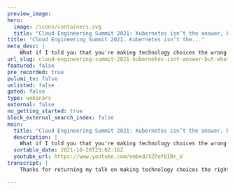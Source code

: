 ```yaml
---
preview_image:
hero:
  image: /icons/containers.svg
  title: "Cloud Engineering Summit 2021: Kubernetes isn’t the answer, but what was the question again?"
title: "Cloud Engineering Summit 2021: Kubernetes isn’t the..."
meta_desc: |
    What if I told you that you're making technology choices the wrong way? Instead of looking at the potential of a technology, we need to look at its...
url_slug: cloud-engineering-summit-2021-kubernetes-isnt-answer-but-what-was-question-again
featured: false
pre_recorded: true
pulumi_tv: false
unlisted: false
gated: false
type: webinars
external: false
no_getting_started: true
block_external_search_index: false
main:
  title: "Cloud Engineering Summit 2021: Kubernetes isn’t the answer, but what was the question again?"
  description: |
    What if I told you that you're making technology choices the wrong way? Instead of looking at the potential of a technology, we need to look at its potential friction, and take a step back to wonder what the question was, again.  The right choice is almost always the technology that is the simplest and the easiest to implement. Rarely do teams need all the new technological innovations at once; instead they just want their biggest bottlenecks solved with the least amount of change. And you guessed it: those bottlenecks are often organizational in nature, not technological.  Join me on the journey, using Kubernetes as an example, to discover how to ask the right questions, and how to find the right answers. You'll learn how technology impacts how people and organizations work, using metrics like cycle and takt time, one-piece flow, context switching, and adoption rate. We'll look at why simple and easy trump technological capabilities, and why avoiding complexity and organizational friction are key.  Talk by: Joep Piscaer
  sortable_date: 2021-10-20T23:02:16Z
  youtube_url: https://www.youtube.com/embed/XZPof6IBr_U
transcript: |
    Thanks for returning my talk on making technology choices the right way. My name is my handle on Twitter is at, I'm an independent industry analyst and tech marketer at CL A tech. You may wonder what the TL A stands for, but it's just a three letter acronym. So let's begin with the Y why are we here? Well, we're here because everyone's talking about the technology aspect of it and its potential. But I don't hear many people talking about the consequences over making one technology choice over another. And it looks like we often forget what problem we're actually solving. Take for example, this self operating napkin, which is definitely a solution. What problem it solves though? No one knows. And this happens with Kubernetes and other technologies too. And even Gardner agrees that Kubernetes isn't always the answer. Unfortunately, they didn't mention what the question was either. So unfortunately, uh we, we still don't know in this talk. I want to help you figure out what the question actually is by showing you how we are collectively making technology choices the wrong way. Not that I'm not saying is the wrong choice per se. I'm just saying that the way we make technology decisions is often too technology focused. Now we all know has lots of potential. It democratizes infrastructure for developers. It allows them to deploy apps more easily, more quickly, more often using its declarative constructs. It has a large ecosystem for things like C I CD, security storage, observable, you name it, but you shouldn't really look at that. Don't let the potential of the technology guide you at least not too much because potential is not real. Potential is unrealized. Success, hope and hope is postponed, disappointment. The burden of overcomplicated technology is real and the future disappointment is too. The problem is if we don't know what business problems we're actually solving. How do we know if we're successful? And if we don't know that we'll end up adopting technology for technology's sake, can solve many problems. But did we actually solve the right one? This animation kind of sums up why? That's hard. The falling person on top is, is the leaves are the organization and look at how long it takes before the organization starts moving and how chaotically it moves. You can do so much with the technology, but you would need to successfully adopt it first, which requires changing the way your organization works in so many areas. It's just not realistic to change organizational structure, the way people work, team responsibilities, team dynamics, all at once. Organizations have natural inertia they don't want to change. But once you do start the process of change, you'll notice this friction in lots of unexpected places. So in order to be successful, you need to minimize the amount of simultaneous change happening. So instead of looking at the potential of technology, we need to look at its potential friction and how to successfully overcome that friction to be able to adopt new technology put differently. If we know that change, any change requires us to put an effort to overcome the inertia, we can decide whether the sum of technological potential is worth the friction that we need to overcome. Is it worth it? And a key part of overcoming friction is reducing complexity because complexity does create that friction and friction kills your chances of successfully adopting a technology. And often teams don't need all features at once right now, maybe they'll need them in the future. Who knows? I mean, look at the amount of tools on the Swiss army knife. Do you need them all at once or even at all? And so the right choice is almost always the technology that's the simplest and easiest to implement while still solving the business problem. That piece of technology could be anything from a serverless function to a fully fledged communities platform or something in between, maybe a managed service. Again, I'm not arguing against one over the other. I'm just saying that if you minimize the complexity that causes organizational friction, you have a much higher chance of success because you take the limits of how much your organization can handle in terms of change into account. So we now know that we're solving for organizational friction and inertia, the incapacity to change. If there's one thing I want you to take home is that you're almost always solving an organizational limitation. Alongside the introduction of a new piece of technology, business problems are rarely addressed merely by technology solutions. So that's why I recommend taking a minimalist approach to technology. You solve the business problem with the least of least amount of change. Literally you minimize the amount of check you use to solve the business problem and you focus on the organizational side of things. So for Kuti that could mean implementing the core scheduler but not introduce observable or fix that one specific issue with releasing because the team is uh bound by a third party outsourcer um but not give them, you know, auto scaling just yet because that's too complex, too much. Or you move a team that's just beginning with containers to a bare bones environment so they can get accustomed to containers in the first place without explaining them what chat ops is. I'm just giving an example here. So all of this also means you need to solve organizational problems before while and after introducing technological solutions, as I know, solving organizational problems is much harder and much less fun than introducing new technology solutions. Do I mean that's why I'm giving this talk at a company I used to work at years ago, we, we had a saying, don't try to solve organizational issues with technical solutions. And we lived this metro. But I feel the adoption of technology and enterprises uh in the last couple of years pushed this approach to the background a bit too much. We're too technology focused, not enough focus on the organizational side. And this is to me what makes uh making the technology choices the right way is all about awareness of the organizational limitations and issues and choosing the right technology to match those limitations. For instance, DEV ops teams with both des um it works great if you develop an app in house. But what do you deal with a commodity off the shelf application that only needs ops outsourcing is another big indicator of organizational friction, the contracts, the financials involved, the project management, they all stand in the way of making the right technology choices the right way. Instead technology choices take a back seat to the outsourcer trying to remain relevant, often burying themselves in processes, handovers, dependencies or you have those traditional non cross functional teams silos of different teams in uh different roles in different teams, using tickets and queuing to get things done. And we all know ticketing system as a communication communication method just don't work no matter how much technology you throw at it. And similarly, if you have a lot of handovers across or even within a team, you won't be able to release quickly and often, um regardless of whether you're using or another piece of technology. So again, indicating you have an organizational problem, you cannot really solve that by technology because handovers are often a sign of unhealthy inter team dependencies due to command and control hierarchies and, and they probably have historical instead of actual good reasons for organizing that way. Again, if you have to break, you have to break down these paradigms before you can really reap the benefits of communities and other cloud native technologies. And let's not forget, shared responsibilities across teams, blurring the lines of who's responsible for what and so that kills the ability to do technological innovation quickly because you need soul or end to end responsibility to fix those unclear boundaries. Likewise, too many stakeholders are a surefire way to grind innovation to a halt. So approval gates long change control processes change, advisory boards. There are all signs of organizational issues that you need to address before and during the introduction of new technology. And while not entirely organizational, if you still have inflexible compute environments, it does indicate you're lagging behind the enterprise it adoption curve which means you probably shouldn't seek out bleeding edge technology just yet take small steps first. In addition, diy technology platforms without using managed services in is another sign of organizational issues. For instance, isn't a core business for the vast majority of you companies out there unless you are in the business of selling either as a service or a distribution. But if you're not, why the heck are you diy the platform often? That's because that's what engineers do, not because that's what the business wanted. Another indication of organizational issues are high cycle time and high lead time for any type of work. So usually these indicate your teams can effectively pick up a piece of work, execute it, call it done. Um But whether those times are high because of handovers, uh low degree of automation or other blockers and bottlenecks, it's kind of hard to tell, but it's definitely worth diving into just like too much work in progress, which indicates you have too much active work in your system leading to lower quality manual work and lots of rework. So work in progress is also an indication of bad in bad automation and soil in general, which can be caused by any number of things. For instance, past technology choice has gone wrong, uh historical organizational reasons. And so the solution to all of this isn't simple or even a single solution, certainly there's no amount of technology that will fix your organization if it's broken. So don't introduce tti if you don't, you know, at least partly have solved these and other organizational challenges. One big way that technology can help solve these issues is by creating on demand, self service consumption models of services in a vending machine type model. So these can be services for anything um from setting up a cloud tenant to a best practices ready to go security database or even a new cluster in the cloud self service cuts, inter team dependencies, it reduces queuing and handovers. It removes those human approval gates and ticketing systems. It reduces lead time cycle time. So technology can definitely play a supporting role use if you have to have a business driver to do so. But don't default to it, figuring out what organizational challenges you actually have can be hard. One way of finding out is by doing a value stream, mapping a way to see how work flows through an organization. In addition to mapping out value streams or work in your organization, you can map the role technology has in each of these steps. This helps make visible whether you have an organizational problem or technical problem or more likely a combination of both. It helps you visualize where you have dependencies, handover, toil high cognitive load complexity, inefficient team structures, high lead on cycle times and too much work in progress. Often these so-called red items are a sign of overly complex past technology choices or some organizational inertia that is overdue for some action. So annihilate these red steps. Unfortunately, diving into the how of fixing your organization is a bit much for uh short talk like this. But by doing A VSM, you gain insights into how your organization works, allowing you to move away from that Big Bang transformation dream uh and removing the reds from your workflow. Um And by automating, by introducing new technology, while taking those organizational limits into account, you can start to continuously improve, becoming better at dealing with the organizational friction. Um that happens every time you go through a valley like that and instead have many little happy accidents that you'll learn from. And that actually solve your business problems, creating a solid bedrock to start adopting newer and more bleeding edge technology put differently. You can reduce the risk and associated cost by making continuous small improvements to your organization. Instead of following some technological pipe dream where someone sells you small but continuous improvements help your organization climb out of that valley of despair of bad organizational culture and technology can start to play a bigger and bigger role. Now introducing new technology without thinking about its adoption and the organizational friction, the adoption will cause you will guaranteed introduce rework things you have to do over rework can take a while to show but it's missed quality that will rear its ugly head sometime. Not only does it create technical debt, it will also add to the cognitive load later in the life cycle, forcing engineers to spend time on fixing a platform and doing operational support work instead of creating new applications or delivering new features. So in other words, if you account for the maturity of your organization. You will prevent missteps along the way with a better adoption as a result. So hopefully you start recognizing that the organization you're introducing technology to has to be ready for that technology often. However, that's not the case, introducing new technology will not solve much in those cases. Even if it takes a while for that new car smell to disappear. I hope I helped you realize that technology is but a small part of successful organizations and that successful organizations are organizations that solve their own inertia and friction with. You. Guess it, organizational improvements, not technology advancements. I mean, who am I kidding? Of course you need is all the things come on. Ignore me at will but for now, thank you for listening. Feel free to ask a question in the Q and A below or hit me up on Twitter until next time.

---
```

